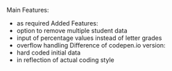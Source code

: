 Main Features:
  - as required
Added Features:
  - option to remove multiple student data
  - input of percentage values instead of letter grades
  - overflow handling
Difference of codepen.io version:
  - hard coded initial data
  - in reflection of actual coding style
  
